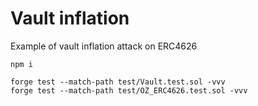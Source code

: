 # Vault inflation

Example of vault inflation attack on ERC4626

```
npm i

forge test --match-path test/Vault.test.sol -vvv
forge test --match-path test/OZ_ERC4626.test.sol -vvv
```
